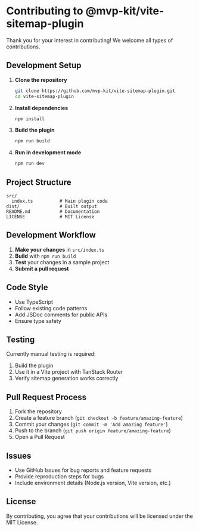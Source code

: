# Contributing to @mvp-kit/vite-sitemap-plugin

Thank you for your interest in contributing! We welcome all types of contributions.

## Development Setup

1. **Clone the repository**
   ```bash
   git clone https://github.com/mvp-kit/vite-sitemap-plugin.git
   cd vite-sitemap-plugin
   ```

2. **Install dependencies**
   ```bash
   npm install
   ```

3. **Build the plugin**
   ```bash
   npm run build
   ```

4. **Run in development mode**
   ```bash
   npm run dev
   ```

## Project Structure

```
src/
  index.ts          # Main plugin code
dist/               # Built output
README.md           # Documentation
LICENSE             # MIT License
```

## Development Workflow

1. **Make your changes** in `src/index.ts`
2. **Build** with `npm run build`
3. **Test** your changes in a sample project
4. **Submit a pull request**

## Code Style

- Use TypeScript
- Follow existing code patterns
- Add JSDoc comments for public APIs
- Ensure type safety

## Testing

Currently manual testing is required:

1. Build the plugin
2. Use it in a Vite project with TanStack Router
3. Verify sitemap generation works correctly

## Pull Request Process

1. Fork the repository
2. Create a feature branch (`git checkout -b feature/amazing-feature`)
3. Commit your changes (`git commit -m 'Add amazing feature'`)
4. Push to the branch (`git push origin feature/amazing-feature`)
5. Open a Pull Request

## Issues

- Use GitHub Issues for bug reports and feature requests
- Provide reproduction steps for bugs
- Include environment details (Node.js version, Vite version, etc.)

## License

By contributing, you agree that your contributions will be licensed under the MIT License.